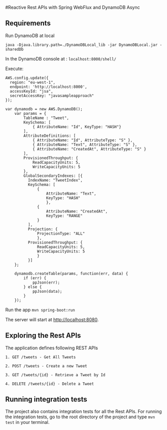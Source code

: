 #Reactive Rest APIs with Spring WebFlux and DynamoDB Async


## Requirements

Run DynamoDB at local

```
java -Djava.library.path=./DynamoDBLocal_lib -jar DynamoDBLocal.jar -sharedDb
```

In the DynamoDB console at : `localhost:8000/shell/`

Execute:
```
AWS.config.update({
  region: "eu-west-1",
  endpoint: 'http://localhost:8000',
  accessKeyId: "jsa",
  secretAccessKey: "javasampleapproach"
});

var dynamodb = new AWS.DynamoDB();
    var params = {
        TableName : "Tweet",
        KeySchema: [
            { AttributeName: "Id", KeyType: "HASH"}
        ],
        AttributeDefinitions: [
            { AttributeName: "Id", AttributeType: "S" },
            { AttributeName: "Text", AttributeType: "S" },
            { AttributeName: "CreatedAt", AttributeType: "S" }
        ],
        ProvisionedThroughput: {
            ReadCapacityUnits: 5,
            WriteCapacityUnits: 5
        },
        GlobalSecondaryIndexes: [{
          IndexName: "TweetIndex",
          KeySchema: [
              {
                  AttributeName: "Text",
                  KeyType: "HASH"
                  },
              {
                  AttributeName: "CreatedAt",
                  KeyType: "RANGE"
              }
          ],
          Projection: {
              ProjectionType: "ALL"
              },
          ProvisionedThroughput: {
              ReadCapacityUnits: 5,
              WriteCapacityUnits: 5
              }
          }]
    };

    dynamodb.createTable(params, function(err, data) {
        if (err) {
            ppJson(err);
        } else {
            ppJson(data);
        }
    });
```


Run the app `mvn spring-boot:run`


The server will start at <http://localhost:8080>.

## Exploring the Rest APIs

The application defines following REST APIs

```
1. GET /tweets - Get All Tweets

2. POST /tweets - Create a new Tweet

3. GET /tweets/{id} - Retrieve a Tweet by Id

4. DELETE /tweets/{id} - Delete a Tweet

```

## Running integration tests

The project also contains integration tests for all the Rest APIs. For running the integration tests, go to the root directory of the project and type `mvn test` in your terminal.